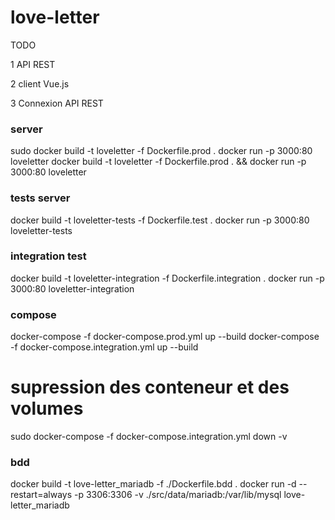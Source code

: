 # love-letter
 
TODO

1 API REST

2 client Vue.js

3 Connexion API REST



### server
sudo docker build -t loveletter -f Dockerfile.prod .
docker run -p 3000:80 loveletter
docker build -t loveletter -f Dockerfile.prod . && docker run -p 3000:80 loveletter


### tests server
docker build -t loveletter-tests -f Dockerfile.test .
docker run -p 3000:80 loveletter-tests

### integration test
docker build -t loveletter-integration -f Dockerfile.integration .
docker run -p 3000:80 loveletter-integration

### compose
docker-compose -f docker-compose.prod.yml up --build
docker-compose -f docker-compose.integration.yml up --build
# supression des conteneur et des volumes
sudo docker-compose -f docker-compose.integration.yml down -v

### bdd
docker build -t love-letter_mariadb -f ./Dockerfile.bdd .
docker run -d --restart=always -p 3306:3306 -v ./src/data/mariadb:/var/lib/mysql love-letter_mariadb
